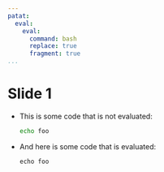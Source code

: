 ```yaml
---
patat:
  eval:
    eval:
      command: bash
      replace: true
      fragment: true
...
```


# Slide 1

 -  This is some code that is not evaluated:

    ```bash
    echo foo
    ```

 -  And here is some code that is evaluated:

    ```eval
    echo foo
    ```
